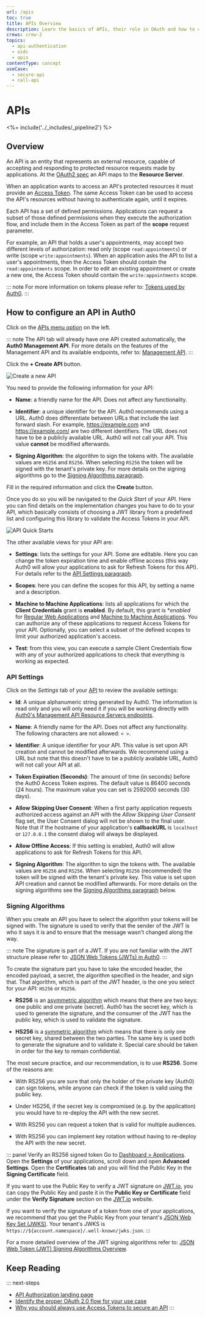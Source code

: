 ```yaml
---
url: /apis
toc: true
title: APIs Overview
description: Learn the basics of APIs, their role in OAuth and how to configure an API in Auth0 Dashboard.
crews: crew-2
topics:
  - api-authentication
  - oidc
  - apis
contentType: concept
useCase:
  - secure-api
  - call-api
---
```

# APIs

<%= include('../_includes/_pipeline2') %>

## Overview

An API is an entity that represents an external resource, capable of accepting and responding to protected resource requests made by applications. At the [OAuth2 spec](https://tools.ietf.org/html/rfc6749) an API maps to the **Resource Server**.

When an application wants to access an API's protected resources it must provide an [Access Token](/tokens/overview-access-tokens). The same Access Token can be used to access the API's resources without having to authenticate again, until it expires.

Each API has a set of defined permissions. Applications can request a subset of those defined permissions when they execute the authorization flow, and include them in the Access Token as part of the **scope** request parameter.

For example, an API that holds a user's appointments, may accept two different levels of authorization: read only (scope `read:appointments`) or write (scope `write:appointments`). When an application asks the API to list a user's appointments, then the Access Token should contain the `read:appointments` scope. In order to edit an existing appointment or create a new one, the Access Token should contain the `write:appointments` scope.

::: note
For more information on tokens please refer to: [Tokens used by Auth0](/tokens).
:::

## How to configure an API in Auth0

Click on the [APIs menu option](${manage_url}/#/apis) on the left.

::: note
The API tab will already have one API created automatically, the **Auth0 Management API**. For more details on the features of the Management API and its available endpoints, refer to: [Management API](/api/management/v2).
:::

Click the **+ Create API** button.

![Create a new API](/media/articles/api/overview/create-api.png)

You need to provide the following information for your API:

- **Name**: a friendly name for the API. Does not affect any functionality.

- **Identifier**: a unique identifier for the API. Auth0 recommends using a URL. Auth0 does differentiate between URLs that include the last forward slash. For example, https://example.com and https://example.com/ are two different identifiers. The URL does not have to be a publicly available URL. Auth0 will not call your API. This value **cannot** be modified afterwards. 

- **Signing Algorithm**: the algorithm to sign the tokens with. The available values are `HS256` and `RS256`. When selecting `RS256` the token will be signed with the tenant's private key. For more details on the signing algorithms go to the [Signing Algorithms paragraph](#signing-algorithms).

Fill in the required information and click the **Create** button.

Once you do so you will be navigated to the *Quick Start* of your API. Here you can find details on the implementation changes you have to do to your API, which basically consists of choosing a JWT library from a predefined list and configuring this library to validate the Access Tokens in your API.

![API Quick Starts](/media/articles/api/overview/quickstarts-view.png)


The other available views for your API are:

- **Settings**: lists the settings for your API. Some are editable. Here you can change the token expiration time and enable offline access (this way Auth0 will allow your applications to ask for Refresh Tokens for this API). For details refer to the [API Settings paragraph](#api-settings).

- **Scopes**: here you can define the scopes for this API, by setting a name and a description.

- **Machine to Machine Applications**: lists all applications for which the **Client Credentials** grant is **enabled**. By default, this grant is **enabled* for [Regular Web Applications](/applications/concepts/app-types-auth0) and [Machine to Machine Applications](/applications/concepts/app-types-auth0). You can authorize any of these applications to request Access Tokens for your API. Optionally, you can select a subset of the defined scopes to  limit your authorized application's access. 

- **Test**: from this view, you can execute a sample Client Credentials flow with any of your authorized applications to check that everything is working as expected.

### API Settings

Click on the *Settings* tab of your [API](${manage_url}/#/apis) to review the available settings:

- **Id**: A unique alphanumeric string generated by Auth0. The information is read only and you will only need it if you will be working directly with [Auth0's Management API Resource Servers endpoints](/api/management/v2#!/Resource_Servers/get_resource_servers_by_id).

- **Name**: A friendly name for the API. Does not affect any functionality. The following characters are not allowed: `< >`.

- **Identifier**: A unique identifier for your API. This value is set upon API creation and cannot be modified afterwards. We recommend using a URL but note that this doesn't have to be a publicly available URL, Auth0 will not call your API at all.

- **Token Expiration (Seconds)**: The amount of time (in seconds) before the Auth0 Access Token expires. The default value is 86400 seconds (24 hours). The maximum value you can set is 2592000 seconds (30 days).

- **Allow Skipping User Consent**: When a first party application requests authorized access against an API with the *Allow Skipping User Consent* flag set, the User Consent dialog will not be shown to the final user. Note that if the hostname of your application's **callbackURL** is `localhost` or `127.0.0.1` the consent dialog will always be displayed.

- **Allow Offline Access**: If this setting is enabled, Auth0 will allow applications to ask for Refresh Tokens for this API.

- **Signing Algorithm**: The algorithm to sign the tokens with. The available values are `HS256` and `RS256`. When selecting `RS256` (recommended) the token will be signed with the tenant's private key. This value is set upon API creation and cannot be modified afterwards. For more details on the signing algorithms see the [Signing Algorithms paragraph](#signing-algorithms) below.

### Signing Algorithms

When you create an API you have to select the algorithm your tokens will be signed with. The signature is used to verify that the sender of the JWT is who it says it is and to ensure that the message wasn't changed along the way.

::: note
The signature is part of a JWT. If you are not familiar with the JWT structure please refer to: [JSON Web Tokens (JWTs) in Auth0](/jwt#what-is-the-json-web-token-structure-).
:::

To create the signature part you have to take the encoded header, the encoded payload, a secret, the algorithm specified in the header, and sign that. That algorithm, which is part of the JWT header, is the one you select for your API: `HS256` or `RS256`.

- **RS256** is an [asymmetric algorithm](https://en.wikipedia.org/wiki/Public-key_cryptography) which means that there are two keys: one public and one private (secret). Auth0 has the secret key, which is used to generate the signature, and the consumer of the JWT has the public key, which is used to validate the signature.

- **HS256** is a [symmetric algorithm](https://en.wikipedia.org/wiki/Symmetric-key_algorithm) which means that there is only one secret key, shared between the two parties. The same key is used both to generate the signature and to validate it. Special care should be taken in order for the key to remain confidential.

The most secure practice, and our recommendation, is to use **RS256**. Some of the reasons are:

- With RS256 you are sure that only the holder of the private key (Auth0) can sign tokens, while anyone can check if the token is valid using the public key.

- Under HS256, if the secret key is compromised (e.g. by the application) you would have to re-deploy the API with the new secret.

- With RS256 you can request a token that is valid for multiple audiences.

- With RS256 you can implement key rotation without having to re-deploy the API with the new secret.

::: panel Verify an RS256 signed token
Go to [Dashboard > Applications](${manage_url}/#/applications). Open the **Settings** of your applications, scroll down and open **Advanced Settings**. Open the **Certificates** tab and you will find the Public Key in the **Signing Certificate** field.

If you want to use the Public Key to verify a JWT signature on [JWT.io](https://jwt.io/), you can copy the Public Key and paste it in the **Public Key or Certificate** field under the **Verify Signature** section on the [JWT.io](https://jwt.io/) website.

If you want to verify the signature of a token from one of your applications, we recommend that you get the Public Key from your tenant's [JSON Web Key Set (JWKS)](/jwks). Your tenant's JWKS is `https://${account.namespace}/.well-known/jwks.json`.
:::

For a more detailed overview of the JWT signing algorithms refer to: [JSON Web Token (JWT) Signing Algorithms Overview](https://auth0.com/blog/json-web-token-signing-algorithms-overview/).

## Keep Reading

::: next-steps
- [API Authorization landing page](/api-auth)
- [Identify the proper OAuth 2.0 flow for your use case](/api-auth/which-oauth-flow-to-use)
- [Why you should always use Access Tokens to secure an API](/api-auth/why-use-access-tokens-to-secure-apis)
:::

